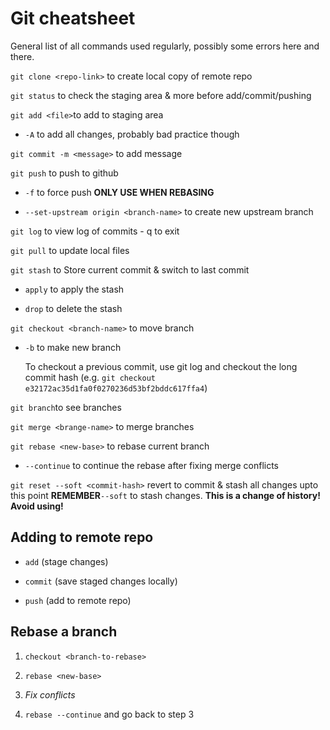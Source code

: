 # Git cheatsheet

General list of all commands used regularly, possibly some errors here and there.

` git clone <repo-link> ` to create local copy of remote repo 

`git status` to check the staging area & more before add/commit/pushing

`git add <file>`to add to staging area
 - `-A` to add all changes, probably bad practice though

`git commit -m <message>` to add message

`git push` to push to github

 - `-f` to force push **ONLY USE WHEN REBASING**

 - `--set-upstream origin <branch-name>` to create new upstream branch

`git log` to view log of commits - q to exit

`git pull` to update local files

`git stash` to Store current commit & switch to last commit

- `apply` to apply the stash

- `drop` to delete the stash


`git checkout <branch-name>` to move branch

 - `-b` to make new branch

    To checkout a previous commit, use git log and checkout the long commit hash (e.g. `git checkout e32172ac35d1fa0f0270236d53bf2bddc617ffa4`)

`git branch`to see branches

`git merge <brange-name>` to merge branches

`git rebase <new-base>` to rebase current branch

  - `--continue` to continue the rebase after fixing merge conflicts

  `git reset --soft <commit-hash>` revert to commit & stash all changes upto this point **REMEMBER**`--soft` to stash changes. **This is a change of history! Avoid using!**


## Adding to remote repo

- `add` (stage changes)

- `commit` (save staged changes locally)

- `push` (add to remote repo)

## Rebase a branch

1. `checkout <branch-to-rebase>` 

2. `rebase <new-base>`

3. _Fix conflicts_

4. `rebase --continue` and go back to step 3
